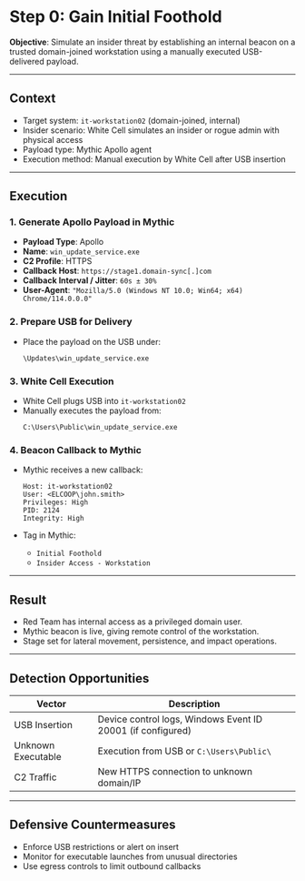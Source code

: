 
# Step 0: Gain Initial Foothold

**Objective**: Simulate an insider threat by establishing an internal beacon on a trusted domain-joined workstation using a manually executed USB-delivered payload.

---

## Context

- Target system: `it-workstation02` (domain-joined, internal)
- Insider scenario: White Cell simulates an insider or rogue admin with physical access
- Payload type: Mythic Apollo agent
- Execution method: Manual execution by White Cell after USB insertion

---

## Execution

### 1. Generate Apollo Payload in Mythic

- **Payload Type**: Apollo  
- **Name**: `win_update_service.exe`  
- **C2 Profile**: HTTPS  
- **Callback Host**: `https://stage1.domain-sync[.]com`  
- **Callback Interval / Jitter**: `60s ± 30%`  
- **User-Agent**: `"Mozilla/5.0 (Windows NT 10.0; Win64; x64) Chrome/114.0.0.0"`

### 2. Prepare USB for Delivery

- Place the payload on the USB under:
  ```
  \Updates\win_update_service.exe
  ```

### 3. White Cell Execution

- White Cell plugs USB into `it-workstation02`
- Manually executes the payload from:
  ```
  C:\Users\Public\win_update_service.exe
  ```

### 4. Beacon Callback to Mythic

- Mythic receives a new callback:
  ```
  Host: it-workstation02
  User: <ELCOOP\john.smith>
  Privileges: High
  PID: 2124
  Integrity: High
  ```

- Tag in Mythic:
  - `Initial Foothold`
  - `Insider Access - Workstation`

---

## Result

- Red Team has internal access as a privileged domain user.
- Mythic beacon is live, giving remote control of the workstation.
- Stage set for lateral movement, persistence, and impact operations.

---

## Detection Opportunities

| Vector | Description |
|--------|-------------|
| USB Insertion | Device control logs, Windows Event ID 20001 (if configured) |
| Unknown Executable | Execution from USB or `C:\Users\Public\` |
| C2 Traffic | New HTTPS connection to unknown domain/IP |

---

## Defensive Countermeasures

- Enforce USB restrictions or alert on insert
- Monitor for executable launches from unusual directories
- Use egress controls to limit outbound callbacks
